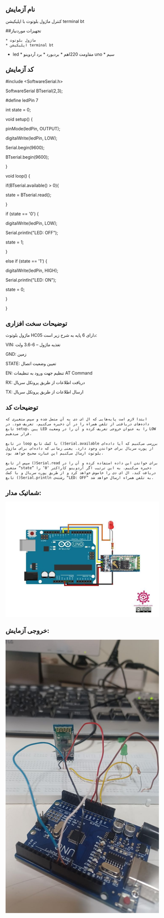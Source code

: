 ## نام آزمایش
کنترل ماژول بلوتوث با اپلیکیشن terminal bt


##تجهیزات موردنیاز

    * ماژول بلوتوث
    * اپلیکیشن terminal bt
   * led
    * مقاومت 220اهم
    * بردبورد
    * برد آردوینو uno
    * سیم

## کد آزمایش

#include <SoftwareSerial.h>

SoftwareSerial BTserial(2,3);

#define ledPin 7

int state = 0;

void setup() {

pinMode(ledPin, OUTPUT);

digitalWrite(ledPin, LOW);

Serial.begin(9600);

BTserial.begin(9600);

}

void loop() {

if(BTserial.available() > 0){

state = BTserial.read(); 

}

if (state == '0') {

digitalWrite(ledPin, LOW);

Serial.println("LED: OFF");

state = 1;

}

else if (state == '1') {

digitalWrite(ledPin, HIGH);

Serial.println("LED: ON");

state = 0;

}

}
## توضیحات سخت افزاری

ماژول بلوتوث HC05 دارای 6 پایه به شرح زیر است:

VIN: تغذیه ماژول – 6-3.6 ولت

GND: زمین

STATE: تعیین وضعیت اتصال

EN: تنظیم جهت ورود به تنظیمات AT Command

RX: دریافت اطلاعات از طریق پروتکل سریال

TX: ارسال اطلاعات از طریق پروتکل سریال

## توضیحات کد

    ابتدا لازم است پایه‌هایی که ال ای دی به آن متصل شده و سپس متغیری که داده‌های دریافتی از تلفن همراه را در آن ذخیره می‌کنیم، تعریف شود. در تابع setup، پین LED را به عنوان خروجی تعریف کرده و آن را در وضعیت LOW قرار می‌دهیم.
    
    در تابع loop با کمک تابع ()Serial.available بررسی می‌کنیم که آیا داده‌ای از پورت سریال برای خواندن وجود دارد. یعنی زمانی که داده‌ای برای ماژول بلوتوث ارسال می‌کنیم این عبارت صحیح خواهد بود،
   
    سپس از تابع ()Serial.read برای خواندن این داده استفاده کرده و آن را در متغیر “state” ذخیره می‌کنیم. به این ترتیب اگر آردوینو کاراکتر ‘0’ را دریافت کند، ال ای دی را خاموش خواهد کرد و از طریق پورت سریال و با کمک تابع ()Serial.println رشته‌ی “LED: OFF” به تلفن همراه ارسال خواهد شد.


  ## شماتیک مدار:
![توضیح تصویر](https://github.com/Rahel12384/Microprocessor-10/blob/main/micro%202/100.jpg)


## خروجی آزمایش:
![توضیح تصویر](https://github.com/Rahel12384/Microprocessor-10/blob/main/micro%202/10000.jpg)


